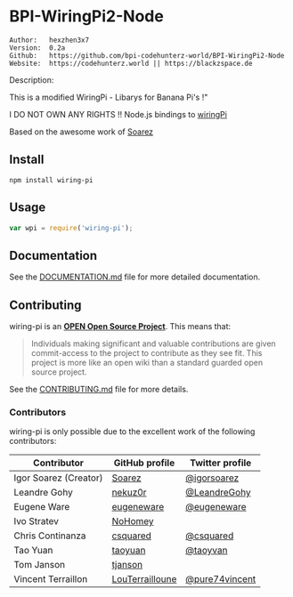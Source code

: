 # BPI-WiringPi2-Node

```
Author:   hexzhen3x7
Version:  0.2a
Github:   https://github.com/bpi-codehunterz-world/BPI-WiringPi2-Node
Website:  https://codehunterz.world || https://blackzspace.de
```


Description:

This is a modified WiringPi - Libarys for Banana Pi's !"

I DO NOT OWN ANY RIGHTS !!
Node.js bindings to [wiringPi](http://www.wiringpi.com)

Based on the awesome work of [Soarez](https://github.com/Soarez/node-wiring-pi)

## Install

```
npm install wiring-pi
```

## Usage

```javascript
var wpi = require('wiring-pi');
```
## Documentation

See the [DOCUMENTATION.md](https://github.com/WiringPi/WiringPi-Node/blob/master/DOCUMENTATION.md) file for more detailed documentation.

## Contributing

wiring-pi is an [**OPEN Open Source Project**](http://openopensource.org/). This means that:

> Individuals making significant and valuable contributions are given commit-access to the project to contribute as they see fit. This project is more like an open wiki than a standard guarded open source project.

See the [CONTRIBUTING.md](https://github.com/WiringPi/WiringPi-Node/blob/master/CONTRIBUTING.md) file for more details.

### Contributors

wiring-pi is only possible due to the excellent work of the following contributors:

Contributor | GitHub profile | Twitter profile |
--- | --- | ---
Igor Soarez (Creator) | [Soarez](https://github.com/Soarez) | [@igorsoarez](https://twitter.com/igorsoarez)
Leandre Gohy | [nekuz0r](https://github.com/nekuz0r) | [@LeandreGohy](http://twitter.com/LeandreGohy)
Eugene Ware | [eugeneware](https://github.com/eugeneware) | [@eugeneware](http://twitter.com/eugeneware)
Ivo Stratev | [NoHomey](https://github.com/NoHomey) |
Chris Continanza | [csquared](https://github.com/csquared) | [@csquared](https://twitter.com/em_csquared/)
Tao Yuan | [taoyuan](https://github.com/taoyuan) | [@taoyvan](https://twitter.com/taoyvan)
Tom Janson | [tjanson](https://github.com/tjanson) |
Vincent Terraillon | [LouTerrailloune](https://github.com/LouTerrailloune) | [@pure74vincent](https://twitter.com/pure74vincent)
